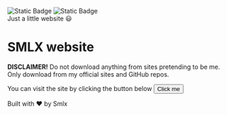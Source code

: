 ![Static Badge](https://img.shields.io/badge/HTML5--blue?style=social&logo=html5)
![Static Badge](https://img.shields.io/badge/CSS3--blue?style=social&logo=css3)
<br>
Just a little website :smiley:

# SMLX website
**DISCLAIMER!**
Do not download anything from sites pretending to be me. Only download from my official sites and GitHub repos. 

You can visit the site by clicking the button below
<button name="button" onclick="smlx.github.io/website">Click me</button>

Built with :heart: by Smlx